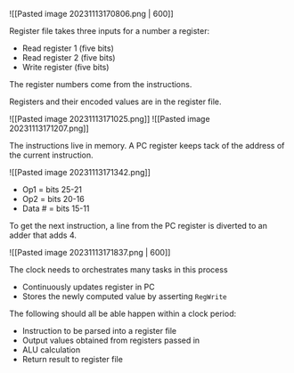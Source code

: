 
![[Pasted image 20231113170806.png | 600]]

Register file takes three inputs for a number a register:
- Read register 1 (five bits)
- Read register 2 (five bits)
- Write register (five bits)

The register numbers come from the instructions.

Registers and their encoded values are in the register file.

![[Pasted image 20231113171025.png]]
![[Pasted image 20231113171207.png]]

The instructions live in memory. A PC register keeps tack of the address of the current instruction.

![[Pasted image 20231113171342.png]]
- Op1 = bits 25-21
- Op2 = bits 20-16
- Data # = bits 15-11

To get the next instruction, a line from the PC register is diverted to an adder that adds 4.

![[Pasted image 20231113171837.png | 600]]

The clock needs to orchestrates many tasks in this process
- Continuously updates register in PC
- Stores the newly computed value by asserting `RegWrite`

The following should all be able happen within a clock period:
- Instruction to be parsed into a register file
- Output values obtained from registers passed in
- ALU calculation
- Return result to register file
